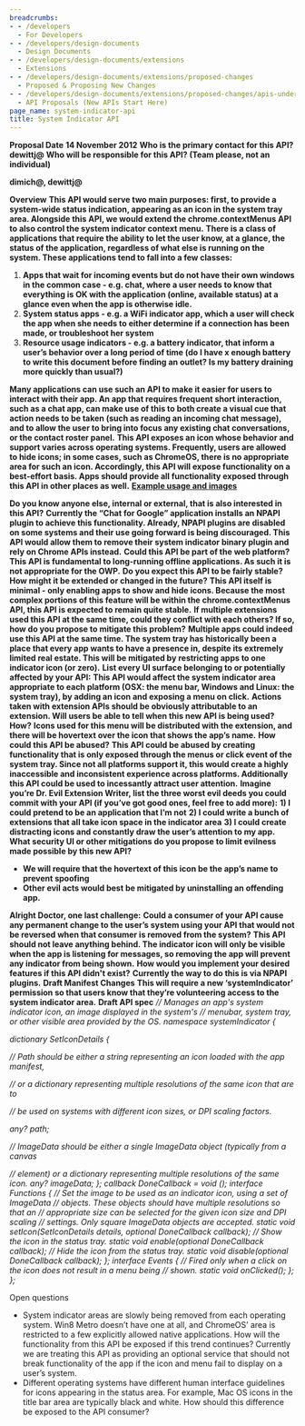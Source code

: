 ```yaml
---
breadcrumbs:
- - /developers
  - For Developers
- - /developers/design-documents
  - Design Documents
- - /developers/design-documents/extensions
  - Extensions
- - /developers/design-documents/extensions/proposed-changes
  - Proposed & Proposing New Changes
- - /developers/design-documents/extensions/proposed-changes/apis-under-development
  - API Proposals (New APIs Start Here)
page_name: system-indicator-api
title: System Indicator API
---
```


**Proposal Date**
**14 November 2012**
**Who is the primary contact for this API?**
**dewittj@**
**Who will be responsible for this API? (Team please, not an individual)**

**dimich@, dewittj@**

**Overview**
**This API would serve two main purposes: first, to provide a system-wide status indication, appearing as an icon in the system tray area. Alongside this API, we would extend the chrome.contextMenus API to also control the system indicator context menu.**
**There is a class of applications that require the ability to let the user know, at a glance, the status of the application, regardless of what else is running on the system. These applications tend to fall into a few classes:**

1.  **Apps that wait for incoming events but do not have their own
            windows in the common case - e.g. chat, where a user needs to know
            that everything is OK with the application (online, available
            status) at a glance even when the app is otherwise idle.**
2.  **System status apps - e.g. a WiFi indicator app, which a user will
            check the app when she needs to either determine if a connection has
            been made, or troubleshoot her system**
3.  **Resource usage indicators - e.g. a battery indicator, that inform
            a user’s behavior over a long period of time (do I have x enough
            battery to write this document before finding an outlet? Is my
            battery draining more quickly than usual?)**

**Many applications can use such an API to make it easier for users to interact with their app. An app that requires frequent short interaction, such as a chat app, can make use of this to both create a visual cue that action needs to be taken (such as reading an incoming chat message), and to allow the user to bring into focus any existing chat conversations, or the contact roster panel.**
**This API exposes an icon whose behavior and support varies across operating systems. Frequently, users are allowed to hide icons; in some cases, such as ChromeOS, there is no appropriate area for such an icon. Accordingly, this API will expose functionality on a best-effort basis. Apps should provide all functionality exposed through this API in other places as well.**
**[Example usage and
images](https://docs.google.com/document/d/1QhhfR33Y28Yqnnoa_Sl3fnZK_mKtwt4dZe6kNyJ_MjU/edit)**

**Do you know anyone else, internal or external, that is also interested in this API?**
**Currently the “Chat for Google” application installs an NPAPI plugin to achieve this functionality. Already, NPAPI plugins are disabled on some systems and their use going forward is being discouraged. This API would allow them to remove their system indicator binary plugin and rely on Chrome APIs instead.**
**Could this API be part of the web platform?**
**This API is fundamental to long-running offline applications. As such it is not appropriate for the OWP.**
**Do you expect this API to be fairly stable? How might it be extended or changed in the future?**
**This API itself is minimal - only enabling apps to show and hide icons. Because the most complex portions of this feature will be within the chrome.contextMenus API, this API is expected to remain quite stable.**
**If multiple extensions used this API at the same time, could they conflict with each others? If so, how do you propose to mitigate this problem?**
**Multiple apps could indeed use this API at the same time. The system tray has historically been a place that every app wants to have a presence in, despite its extremely limited real estate. This will be mitigated by restricting apps to one indicator icon (or zero).**
**List every UI surface belonging to or potentially affected by your API:**
**This API would affect the system indicator area appropriate to each platform (OSX: the menu bar, Windows and Linux: the system tray), by adding an icon and exposing a menu on click.**
**Actions taken with extension APIs should be obviously attributable to an extension. Will users be able to tell when this new API is being used? How?**
**Icons used for this menu will be distributed with the extension, and there will be hovertext over the icon that shows the app’s name.**
**How could this API be abused?**
**This API could be abused by creating functionality that is only exposed through the menus or click event of the system tray. Since not all platforms support it, this would create a highly inaccessible and inconsistent experience across platforms. Additionally this API could be used to incessantly attract user attention.**
**Imagine you’re Dr. Evil Extension Writer, list the three worst evil deeds you could commit with your API (if you’ve got good ones, feel free to add more):**
**1) I could pretend to be an application that I’m not**
**2) I could write a bunch of extensions that all take icon space in the indicator area**
**3) I could create distracting icons and constantly draw the user’s attention to my app.**
**What security UI or other mitigations do you propose to limit evilness made possible by this new API?**

*   **We will require that the hovertext of this icon be the app’s name
            to prevent spoofing**
*   **Other evil acts would best be mitigated by uninstalling an
            offending app.**

**Alright Doctor, one last challenge:**
**Could a consumer of your API cause any permanent change to the user’s system using your API that would not be reversed when that consumer is removed from the system?**
**This API should not leave anything behind. The indicator icon will only be visible when the app is listening for messages, so removing the app will prevent any indicator from being shown.**
**How would you implement your desired features if this API didn't exist?**
**Currently the way to do this is via NPAPI plugins.**
**Draft Manifest Changes**
**This will require a new ‘systemIndicator’ permission so that users know that they’re volunteering access to the system indicator area.**
**Draft API spec**
*// Manages an app's system indicator icon, an image displayed in the system's
// menubar, system tray, or other visible area provided by the OS. namespace
systemIndicator {*

*dictionary SetIconDetails {*

*// Path should be either a string representing an icon loaded with the app
manifest,*

*// or a dictionary representing multiple resolutions of the same icon that are
to*

*// be used on systems with different icon sizes, or DPI scaling factors.*

*any? path;*

*// ImageData should be either a single ImageData object (typically from a
canvas*

*// element) or a dictionary representing multiple resolutions of the same icon.
any? imageData; }; callback DoneCallback = void (); interface Functions { // Set
the image to be used as an indicator icon, using a set of ImageData // objects.
These objects should have multiple resolutions so that an // appropriate size
can be selected for the given icon size and DPI scaling // settings. Only square
ImageData objects are accepted. static void setIcon(SetIconDetails details,
optional DoneCallback callback); // Show the icon in the status tray. static
void enable(optional DoneCallback callback); // Hide the icon from the status
tray. static void disable(optional DoneCallback callback); }; interface Events {
// Fired only when a click on the icon does not result in a menu being // shown.
static void onClicked(); }; };*

Open questions

*   System indicator areas are slowly being removed from each operating
            system. Win8 Metro doesn’t have one at all, and ChromeOS’ area is
            restricted to a few explicitly allowed native applications. How will
            the functionality from this API be exposed if this trend continues?
            Currently we are treating this API as providing an optional service
            that should not break functionality of the app if the icon and menu
            fail to display on a user’s system.
*   Different operating systems have different human interface
            guidelines for icons appearing in the status area. For example, Mac
            OS icons in the title bar area are typically black and white. How
            should this difference be exposed to the API consumer?